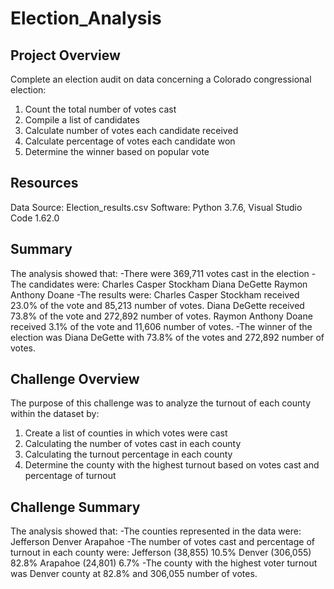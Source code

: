 # Election_Analysis

## Project Overview

Complete an election audit on data concerning a Colorado congressional election:
1. Count the total number of votes cast
2. Compile a list of candidates 
3. Calculate number of votes each candidate received 
4. Calculate percentage of votes each candidate won
5. Determine the winner based on popular vote

## Resources
Data Source: Election_results.csv
Software: Python 3.7.6, Visual Studio Code 1.62.0

## Summary 
The analysis showed that:
-There were 369,711 votes cast in the election
-The candidates were:
  Charles Casper Stockham 
  Diana DeGette
  Raymon Anthony Doane
-The results were:
  Charles Casper Stockham received 23.0% of the vote and 85,213 number of votes.
  Diana DeGette received 73.8% of the vote and 272,892 number of votes. 
  Raymon Anthony Doane received 3.1% of the vote and 11,606 number of votes. 
-The winner of the election was Diana DeGette with 73.8% of the votes and 272,892 number of votes. 

## Challenge Overview
The purpose of this challenge was to analyze the turnout of each county within the dataset by:
1. Create a list of counties in which votes were cast 
2. Calculating the number of votes cast in each county
3. Calculating the turnout percentage in each county
4. Determine the county with the highest turnout based on votes cast and percentage of turnout

## Challenge Summary 
The analysis showed that:
-The counties represented in the data were:
  Jefferson
  Denver
  Arapahoe
-The number of votes cast and percentage of turnout in each county were:
  Jefferson (38,855) 10.5%
  Denver (306,055) 82.8%
  Arapahoe (24,801) 6.7%
-The county with the highest voter turnout was Denver county at 82.8% and 306,055 number of votes. 

